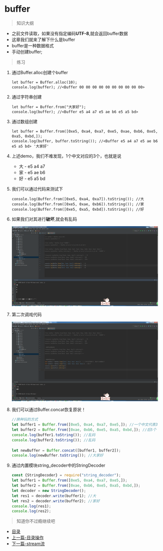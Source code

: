 # buffer

> 知识大纲
* 之前文件读取，如果没有指定编码**UTF-8**,就会返回buffer数据
* 这章我们就来了解下什么是buffer
* buffer是一种数据格式
* 手动创建buffer;

> 练习
1. 通过Buffer.alloc创建个buffer
    ```
    let buffer = Buffer.alloc(10);
    console.log(buffer); //<Buffer 00 00 00 00 00 00 00 00 00 00>
    ```
2. 通过字符串创建   
    ```
    let buffer = Buffer.from("大家好");
    console.log(buffer); //<Buffer e5 a4 a7 e5 ae b6 e5 a5 bd>
    ``` 
3. 通过数组创建    
    ```
    let buffer = Buffer.from([0xe5, 0xa4, 0xa7, 0xe5, 0xae, 0xb6, 0xe5, 0xa5, 0xbd,]);
    console.log(buffer, buffer.toString()); //<Buffer e5 a4 a7 e5 ae b6 e5 a5 bd> '大家好'
    ```
    
4. 上述demo，我们不难发现，1个中文对应的3个，也就是说
    * 大 - e5 a4 a7
    * 家 - e5 ae b6
    * 好 - e5 a5 bd   

5. 我们可以通过代码来测试下  
    ```
    console.log(Buffer.from([0xe5, 0xa4, 0xa7]).toString()); //大
    console.log(Buffer.from([0xe5, 0xae, 0xb6]).toString()); //家
    console.log(Buffer.from([0xe5, 0xa5, 0xbd]).toString()); //好
    ```    
6. 如果我们对其进行**破坏**,就会有乱码
    
    ![](./images/进行破坏.jpg)   
    
7. 第二次调戏代码

    ![](./images/第二次玩耍.jpg)    
 
8. 我们可以通过Buffer.concat恢复原状！
    ```javascript
    //换种玩的方式
    let buffer1 = Buffer.from([0xe5, 0xa4, 0xa7, 0xe5,]); //一个中文代表3个，把9个分成前4个
    let buffer2 = Buffer.from([0xae, 0xb6, 0xe5, 0xa5, 0xbd,]); //后5个
    console.log(buffer1.toString()); //乱码
    console.log(buffer2.toString()); //乱码
    
    let newBuffer = Buffer.concat([buffer1, buffer2]);
    console.log(newBuffer.toString()); //大家好
    ```  
    
9. 通过内置模块string_decoder中的StringDecoder  
    ```javascript
    const {StringDecoder} = require("string_decoder");
    let buffer1 = Buffer.from([0xe5, 0xa4, 0xa7, 0xe5,]);
    let buffer2 = Buffer.from([0xae, 0xb6, 0xe5, 0xa5, 0xbd,]);
    let decoder = new StringDecoder();
    let res1 = decoder.write(buffer1); //大
    let res2 = decoder.write(buffer2); //家好
    console.log(res1);
    console.log(res2);
    ```
  

> 知道你不过瘾继续吧
* [目录](../../README.md)
* [上一篇-目录操作](../day-08/目录操作.md)
* [下一篇-stream流](../day-10/stream流.md)